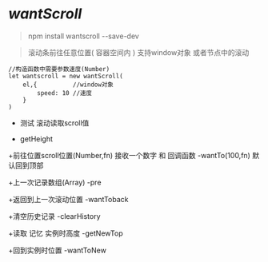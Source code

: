 # *wantScroll*

> npm install wantscroll --save-dev

>滚动条前往任意位置( 容器空间内 )
>支持window对象 或者节点中的滚动

```
//构造函数中需要参数速度(Number)
let wantscroll = new wantScroll(
    el,{          //window对象
        speed: 10 //速度
    }
)
```

+ 测试 滚动读取scroll值
- getHeight

+前往位置scroll位置(Number,fn) 接收一个数字 和 回调函数
-wantTo(100,fn)    默认回到顶部

+上一次记录数组(Array)
-pre

+返回到上一次滚动位置
-wantToback

+清空历史记录
-clearHistory

+读取 记忆 实例时高度
-getNewTop

+回到实例时位置
-wantToNew



